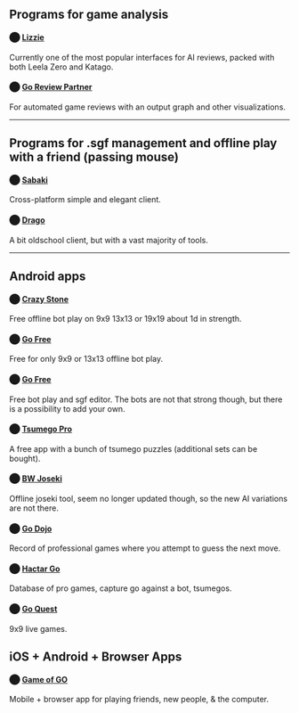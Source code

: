 ## **Programs for game analysis**

#### ⬤ [**Lizzie**](https://github.com/featurecat/lizzie/releases/tag/0.7.2)
Currently one of the most popular interfaces for AI reviews, packed with both Leela Zero and Katago.

#### ⬤ [**Go Review Partner**](http://yuntingdian.com/goreviewpartner/)
For automated game reviews with an output graph and other visualizations.

---

## **Programs for .sgf management and offline play with a friend (passing mouse)**

#### ⬤ [**Sabaki**](https://sabaki.yichuanshen.de/)
Cross-platform simple and elegant client.

#### ⬤ [**Drago**](http://www.godrago.net/)
A bit oldschool client, but with a vast majority of tools.

---

## **Android apps**

#### ⬤ [**Crazy Stone**](https://play.google.com/store/apps/details?id=jp.co.unbalance.android.gocsdllite&hl=en)
Free offline bot play on 9x9 13x13 or 19x19 about 1d in strength.

#### ⬤ [**Go Free**](https://play.google.com/store/apps/details?id=uk.co.aifactory.gofree)
Free for only 9x9 or 13x13 offline bot play.

#### ⬤ [**Go Free**](https://play.google.com/store/apps/details?id=nl.tengen.gridmaster)
Free bot play and sgf editor. The bots are not that strong though, but there is a possibility to add your own.

#### ⬤ [**Tsumego Pro**](https://play.google.com/store/apps/details?id=net.lrstudios.android.tsumego_workshop)
A free app with a bunch of tsumego puzzles (additional sets can be bought).

#### ⬤ [**BW Joseki**](https://play.google.com/store/apps/details?id=mco.prj.app.bwkjd)
Offline joseki tool, seem no longer updated though, so the new AI variations are not there.

#### ⬤ [**Go Dojo**](https://play.google.com/store/apps/details?id=pl.happydroid.goess)
Record of professional games where you attempt to guess the next move.

#### ⬤ [**Hactar Go**](https://play.google.com/store/apps/details?id=net.gowrite.hactarLite)
Database of pro games, capture go against a bot, tsumegos.

#### ⬤ [**Go Quest**](https://play.google.com/store/apps/details?id=fm.wars.goquest)
9x9 live games.

## **iOS + Android + Browser Apps**

#### ⬤ [**Game of GO**](https://gameofgo.app)
Mobile + browser app for playing friends, new people, & the computer.